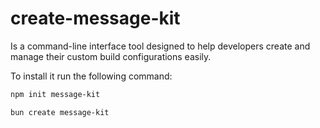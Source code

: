 # create-message-kit

Is a command-line interface tool designed to help developers create and manage their custom build configurations easily.

To install it run the following command:

```bash
npm init message-kit
```

```bash
bun create message-kit
```
